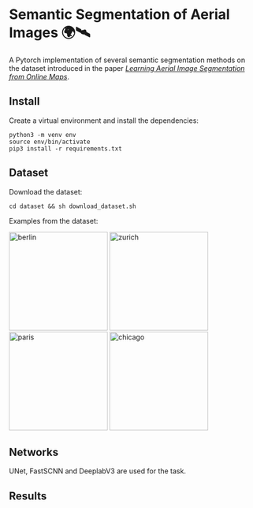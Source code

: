 # Semantic Segmentation of Aerial Images 🌍🛰️

A Pytorch implementation of several semantic segmentation methods on the dataset introduced in the paper [_Learning Aerial Image Segmentation from Online Maps_](https://ethz.ch/content/dam/ethz/special-interest/baug/igp/photogrammetry-remote-sensing-dam/documents/pdf/Papers/Learning%20Aerial%20Image.pdf).

## Install

Create a virtual environment and install the dependencies:
```
python3 -m venv env
source env/bin/activate
pip3 install -r requirements.txt
```
## Dataset

Download the dataset:

```
cd dataset && sh download_dataset.sh
```
Examples from the dataset:

<img src="docs/berlin.png" alt="berlin" height="200"/>
<img src="docs/zurich.png" alt="zurich" height="200"/>
<img src="docs/paris.png" alt="paris" height="200"/>
<img src="docs/chicago.png" alt="chicago" height="200"/>

## Networks
UNet, FastSCNN and DeeplabV3 are used for the task.
## Results